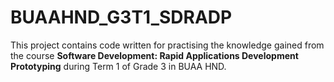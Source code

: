 # BUAAHND_G3T1_SDRADP

This project contains code written for practising the knowledge gained from the course **Software Development: Rapid Applications Development Prototyping** during Term 1 of Grade 3 in BUAA HND.